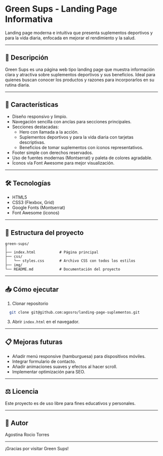 # Green Sups - Landing Page Informativa

Landing page moderna e intuitiva que presenta suplementos deportivos y para la vida diaria, enfocada en mejorar el rendimiento y la salud.

---

## 📝 Descripción

Green Sups es una página web tipo landing page que muestra información clara y atractiva sobre suplementos deportivos y sus beneficios. Ideal para quienes buscan conocer los productos y razones para incorporarlos en su rutina diaria.

---

## 🚀 Características

- Diseño responsivo y limpio.
- Navegación sencilla con anclas para secciones principales.
- Secciones destacadas:
  - Hero con llamada a la acción.
  - Suplementos deportivos y para la vida diaria con tarjetas descriptivas.
  - Beneficios de tomar suplementos con íconos representativos.
- Footer simple con derechos reservados.
- Uso de fuentes modernas (Montserrat) y paleta de colores agradable.
- Íconos vía Font Awesome para mejor visualización.

---

## 🛠 Tecnologías

- HTML5
- CSS3 (Flexbox, Grid)
- Google Fonts (Montserrat)
- Font Awesome (iconos)

---

## 📁 Estructura del proyecto

```plaintext
green-sups/
│
├── index.html           # Página principal
├── css/
│   └── styles.css       # Archivo CSS con todos los estilos
├── img/
└── README.md            # Documentación del proyecto
```

---

## 📥 Cómo ejecutar

1. Clonar repositorio
 ```bash
   git clone git@github.com:agosro/landing-page-suplementos.git
 ```
3. Abrir `index.html` en el navegador.

 ---

## 📋 Mejoras futuras

- Añadir menú responsive (hamburguesa) para dispositivos móviles.
- Integrar formulario de contacto.
- Añadir animaciones suaves y efectos al hacer scroll.
- Implementar optimización para SEO.

---

## ⚖ Licencia

Este proyecto es de uso libre para fines educativos y personales.

---

## 👤 Autor

Agostina Rocio Torres

---

¡Gracias por visitar Green Sups!


